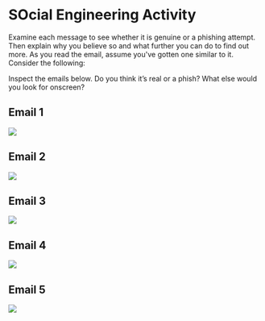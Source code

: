 # SOcial Engineering Activity # 
Examine each message to see whether it is genuine or a phishing attempt. Then explain why you believe so and what further you can do to find out more.
As you read the email, assume you've gotten one similar to it. Consider the following:

Inspect the emails below. Do you think it’s real or a phish? What else would you look for onscreen?

## Email 1 ##
![](https://github.com/CS-Outreach-Session/Cyber-Hygiene/blob/main/images/email_example%20.png)

## Email 2 ##
![](https://github.com/CS-Outreach-Session/Cyber-Hygiene/blob/main/images/paypal-email-fake.gif)

## Email 3 ##
![](https://github.com/CS-Outreach-Session/Cyber-Hygiene/blob/main/images/email_screen_short.png)

## Email 4 ##
![](https://github.com/CS-Outreach-Session/Cyber-Hygiene/blob/main/images/email_screen_short2.png)

## Email 5 ##
![](https://github.com/CS-Outreach-Session/Cyber-Hygiene/blob/main/images/email_screen_short3.png)



